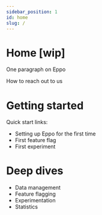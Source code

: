 ```yaml
---
sidebar_position: 1
id: home
slug: /
---
```


# Home [wip]

One paragraph on Eppo

How to reach out to us

# Getting started

Quick start links:

- Setting up Eppo for the first time
- First feature flag
- First experiment

# Deep dives

- Data management
- Feature flagging
- Experimentation
- Statistics
